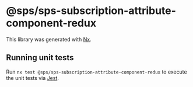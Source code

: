 # @sps/sps-subscription-attribute-component-redux

This library was generated with [Nx](https://nx.dev).

## Running unit tests

Run `nx test @sps/sps-subscription-attribute-component-redux` to execute the unit tests via [Jest](https://jestjs.io).
